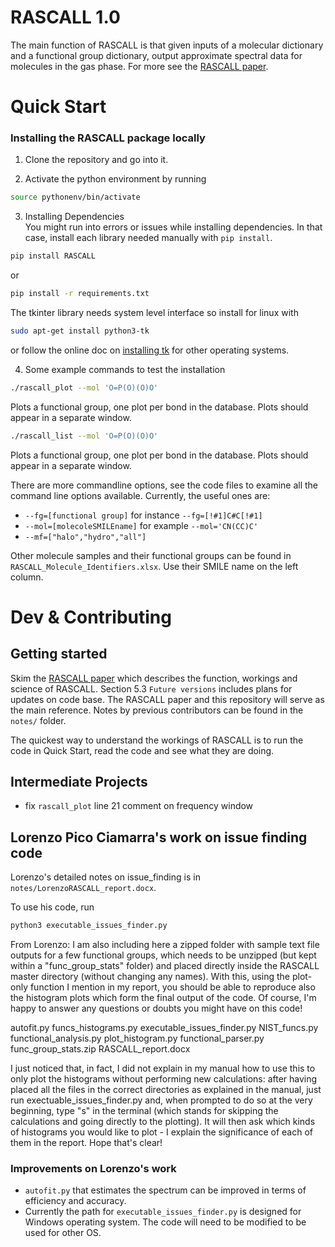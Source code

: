
# RASCALL 1.0
The main function of RASCALL is that given inputs of a molecular dictionary and a functional group dictionary, output approximate spectral data for molecules in the gas phase. For more see the [RASCALL paper](https://pubs.rsc.org/en/content/articlehtml/2019/cp/c8cp07057a). 


# Quick Start

### Installing the RASCALL package locally
1. Clone the repository and go into it. 

2. Activate the python environment by running 
```bash 
source pythonenv/bin/activate
```

3. Installing Dependencies  
You might run into errors or issues while installing dependencies. In that case, install each library needed manually with `pip install`. 
```sh 
pip install RASCALL 
``` 
or  
```sh
pip install -r requirements.txt
```

The tkinter library needs system level interface so install for linux with 
```sh
sudo apt-get install python3-tk
```
or follow the online doc on [installing tk](https://tkdocs.com/tutorial/install.html) for other operating systems.

4. Some example commands to test the installation
```sh
./rascall_plot --mol 'O=P(O)(O)O'
```
Plots a functional group, one plot per bond in the database. Plots should appear in a separate window.  

```sh
./rascall_list --mol 'O=P(O)(O)O'
```
Plots a functional group, one plot per bond in the database. Plots should appear in a separate window.  

There are more commandline options, see the code files to examine all the command line options available. Currently, the useful ones are: 
- `--fg=[functional group]` for instance `--fg=[!#1]C#C[!#1]` 
- `--mol=[molecoleSMILEname]` for example  `--mol='CN(CC)C'` 
- `--mf=["halo","hydro","all"]` 

Other molecule samples and their functional groups can be found in `RASCALL_Molecule_Identifiers.xlsx`. Use their SMILE name on the left column. 



# Dev & Contributing 

## Getting started

Skim the [RASCALL paper](https://pubs.rsc.org/en/content/articlehtml/2019/cp/c8cp07057a) which describes the function, workings and science of RASCALL. Section 5.3 `Future versions` includes plans for updates on code base. The RASCALL paper and this repository will serve as the main reference. Notes by previous contributors can be found in the `notes/` folder. 

The quickest way to understand the workings of RASCALL is to run the code in Quick Start, read the code and see what they are doing. 


## Intermediate Projects
- fix `rascall_plot` line 21 comment on frequency window



## Lorenzo Pico Ciamarra's work on issue finding code
Lorenzo's detailed notes on issue_finding is in ```notes/LorenzoRASCALL_report.docx```.

To use his code, run  
```bash 
python3 executable_issues_finder.py
```

From Lorenzo: 
I am also including here a zipped folder with sample text file outputs for a few functional groups, which needs to be unzipped (but kept within a "func_group_stats" folder) and placed directly inside the RASCALL master directory (without changing any names). With this, using the plot-only function I mention in my report, you should be able to reproduce also the histogram plots which form the final output of the code. Of course, I'm happy to answer any questions or doubts you might have on this code!

autofit.py
funcs_histograms.py
executable_issues_finder.py
NIST_funcs.py
functional_analysis.py
plot_histogram.py
functional_parser.py
func_group_stats.zip
RASCALL_report.docx

I just noticed that, in fact, I did not explain in my manual how to use this to only plot the histograms without performing new calculations: after having placed all the files in the correct directories as explained in the manual, just run exectuable_issues_finder.py and, when prompted to do so at the very beginning, type "s" in the terminal (which stands for skipping the calculations and going directly to the plotting). It will then ask which kinds of histograms you would like to plot - I explain the significance of each of them in the report. Hope that's clear!


### Improvements on Lorenzo's work 
- ```autofit.py``` that estimates the spectrum can be improved in terms of efficiency and accuracy. 
- Currently the path for `executable_issues_finder.py` is designed for Windows operating system. The code will need to be modified to be used for other OS.   
